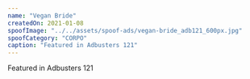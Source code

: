 ```yaml
---
name: "Vegan Bride"
createdOn: 2021-01-08
spoofImage: "../../assets/spoof-ads/vegan-bride_adb121_600px.jpg"
spoofCategory: "CORPO"
caption: "Featured in Adbusters 121"
---
```


Featured in Adbusters 121
